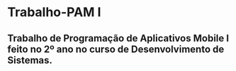 # Trabalho-PAM I
## Trabalho de Programação de Aplicativos Mobile I feito no 2º ano no curso de Desenvolvimento de Sistemas.
